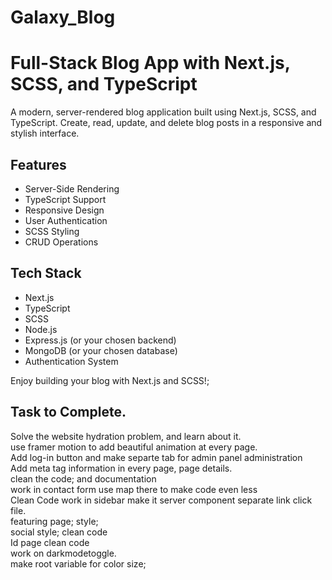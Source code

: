 
<!-- <<<<<<< HEAD -->
# Galaxy_Blog
# Full-Stack Blog App with Next.js, SCSS, and TypeScript

A modern, server-rendered blog application built using Next.js, SCSS, and TypeScript. Create, read, update, and delete blog posts in a responsive and stylish interface.

## Features

- Server-Side Rendering
- TypeScript Support
- Responsive Design
- User Authentication
- SCSS Styling
- CRUD Operations

## Tech Stack

- Next.js
- TypeScript
- SCSS
- Node.js
- Express.js (or your chosen backend)
- MongoDB (or your chosen database)
- Authentication System

Enjoy building your blog with Next.js and SCSS!;



## Task to Complete.
Solve the website hydration problem, and learn about it. <br>
use framer motion to add beautiful animation at every page. <br>
Add log-in button and make separte tab for admin panel administration <br>
Add meta tag information in every page, page details.<br>
clean the code; and documentation<br>
work in contact form use map there to make code even less<br>
Clean Code work in sidebar make it server component separate link click file.<br>
featuring page; style;<br>
social style; clean code<br>
Id page clean code<br>
work on darkmodetoggle.<br>
make root variable for color size;<br>



